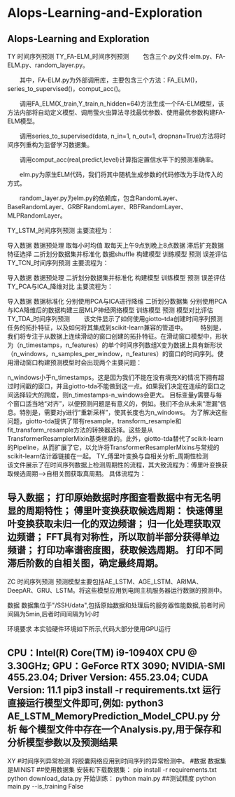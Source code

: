 # AIops-Learning-and-Exploration
AIops-Learning and Exploration 
------------------------------------------------------------------------------------------------------------------------------------------------------------------
TY
时间序列预测
TY_FA-ELM_时间序列预测
  包含三个.py文件:elm.py、FA-ELM.py、random_layer.py。

  其中，FA-ELM.py为外部调用库，主要包含三个方法：FA_ELM()，series_to_supervised()，comput_acc()。

  调用FA_ELM(X_train,Y_train,n_hidden=64)方法生成一个FA-ELM模型，该方法内部将自动定义模型、调用萤火虫算法寻找最优参数、使用最优参数构建FA-ELM模型。

  调用series_to_supervised(data, n_in=1, n_out=1, dropnan=True)方法将时间序列重构为监督学习数据集。

  调用comput_acc(real,predict,level)计算指定置信水平下的预测准确率。

  elm.py为原生ELM代码，我们将其中随机生成参数的代码修改为手动传入的方式。

  random_layer.py为elm.py的依赖库，包含RandomLayer、BaseRandomLayer、GRBFRandomLayer、RBFRandomLayer、MLPRandomLayer。

TY_LSTM_时间序列预测
主要流程为：

导入数据
数据预处理
取每小时均值
取每天上午9点到晚上8点数据
滞后扩充数据
特征选择
二折划分数据集并标准化
数据shuffle
构建模型
训练模型
预测
误差评估
TY_TCN_时间序列预测
主要流程为：

导入数据
数据预处理
二折划分数据集并标准化
构建模型
训练模型
预测
误差评估
TY_PCA与ICA_降维对比
主要流程为：

导入数据
数据标准化
分别使用PCA与ICA进行降维
二折划分数据集
分别使用PCA与ICA降维后的数据构建三层MLP神经网络模型
训练模型
预测
模型对比评估
TY_TDA_时间序列预测
  该文件显示了如何使用giotto-tda创建时间序列预测任务的拓扑特征，以及如何将其集成到scikit-learn兼容的管道中。
  特别是，我们将专注于从数据上连续滑动的窗口创建的拓扑特征。在滑动窗口模型中，形状为（n_timestamps，n_features）的单个时间序列数组X变为数据上具有新形状（n_windows，n_samples_per_window，n_features）的窗口的时间序列。使用滑动窗口构建预测模型时会出现两个主要问题：

n_windows小于n_timestamps。这是因为我们不能在没有填充X的情况下拥有超过时间戳的窗口，并且giotto-tda不能做到这一点。如果我们决定在连续的窗口之间选择较大的跨度，则n_timestamps-n_windows会更大。
目标变量y需要与每个窗口适当地“对齐”，以便预测问题是有意义的，例如。我们不会从未来“泄漏”信息。特别是，需要对y进行“重新采样”，使其长度也为n_windows。 为了解决这些问题，giotto-tda提供了带有resample，transform_resample和fit_transform_resample方法的转换器选择。这些是从TransformerResamplerMixin基类继承的。此外，giotto-tda替代了scikit-learn的Pipeline，从而扩展了它，以允许将TransformerResamplerMixins与常规的scikit-learn估计器链接在一起。
TY_傅里叶变换与自相关分析_周期性检测
  该文件展示了在时间序列数据上检测周期性的流程，其大致流程为：傅里叶变换获取候选周期-->自相关图获取真周期。
具体流程为：

导入数据；
打印原始数据时序图查看数据中有无名明显的周期特性；
傅里叶变换获取候选周期：
快速傅里叶变换获取未归一化的双边频谱；
归一化处理获取双边频谱；
FFT具有对称性，所以取前半部分获得单边频谱；
打印功率谱密度图，获取候选周期。
打印不同滞后阶数的自相关图，确定最终周期。
-------------------------------------------------------------------------------------------------------------------------------------------------------
ZC
时间序列预测
预测模型主要包括AE_LSTM、AGE_LSTM、ARIMA、DeepAR、GRU、LSTM。将这些模型应用到电网主机服务器运行数据的预测中。

数据
数据集位于"/SSH/data",包括原始数据和处理后的服务器性能数据,前者时间间隔为5min,后者时间间隔为1小时



环境要求
本实验硬件环境如下所示,代码大部分使用GPU运行

CPU：Intel(R) Core(TM) i9-10940X CPU @ 3.30GHz; GPU：GeForce RTX 3090; NVIDIA-SMI 455.23.04; Driver Version: 455.23.04; CUDA Version: 11.1
pip3 install -r requirements.txt
运行
直接运行模型文件即可,例如: python3 AE_LSTM_MemoryPrediction_Model_CPU.py
分析
每个模型文件中存在一个Analysis.py,用于保存和分析模型参数以及预测结果
---------------------------------------------------------------------------------------------------------------------------------------------------------
XY
#时间序列异常检测 将胶囊网络应用到时间序列的异常检测中。 #数据 数据集是MINIST ##使用数据集 安装和下载数据集： pip install -r requirements.txt python download_data.py 开始训练： python main.py ##测试精度 python main.py --is_training False
